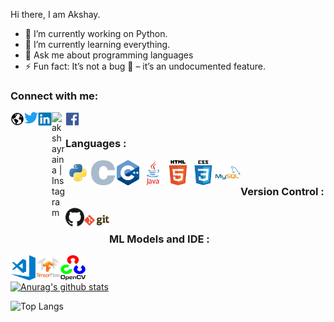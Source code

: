   Hi there, I am Akshay.


- 🔭 I’m currently working on Python.
- 🌱 I’m currently learning everything.
- 💬 Ask me about programming languages
- ⚡ Fun fact: It’s not a bug 🐞 – it’s an undocumented feature.

### Connect with me:

[<img align="left" alt="akshayraina.000webhostapp.com" width="22px" src="https://github.com/ionic-team/ionicons/blob/master/src/svg/earth.svg" />](https://akshayraina.000webhostapp.com)
[<img align="left" alt="rainaakki | Twitter" width="22px" src="https://github.com/devicons/devicon/blob/master/icons/twitter/twitter-original.svg" />](https://twitter.com/rainaakki)
[<img align="left" alt="akshayraina | LinkedIn" width="22px" src="https://github.com/devicons/devicon/blob/master/icons/linkedin/linkedin-original.svg" />](https://www.linkedin.com/in/akshayraina393/)
[<img align="left" alt="akshayraina | Instagram" width="22px" src="https://cdn.jsdelivr.net/npm/simple-icons@v3/icons/instagram.svg" />](https://www.instagram.com/akshay_raina_/)
[<img align="left" alt="akshayraina | Facebook" width="22px" src="https://github.com/devicons/devicon/blob/master/icons/facebook/facebook-original.svg" />](https://www.facebook.com/akshay.raina.96)
<br />

### Languages :

<img align="left" alt="Python" width="40px" src="https://raw.githubusercontent.com/github/explore/78df643247d429f6cc873026c0622819ad797942/topics/python/python.png" />
<img align="left" alt="C" width="40px" src="https://github.com/devicons/devicon/blob/master/icons/c/c-original.svg" />
<img align="left" alt="C++" width="40px" src="https://raw.githubusercontent.com/github/explore/78df643247d429f6cc873026c0622819ad797942/topics/cpp/cpp.png" />
<img align="left" alt="Java" width="40px" src="https://github.com/devicons/devicon/blob/master/icons/java/java-original-wordmark.svg" />
<img align="left" alt="HTML5" width="40px" src="https://raw.githubusercontent.com/github/explore/80688e429a7d4ef2fca1e82350fe8e3517d3494d/topics/html/html.png" />
<img align="left" alt="CSS3" width="40px" src="https://raw.githubusercontent.com/github/explore/80688e429a7d4ef2fca1e82350fe8e3517d3494d/topics/css/css.png" />
<img align="left" alt="MySQL" width="40px" src="https://github.com/devicons/devicon/blob/master/icons/mysql/mysql-original-wordmark.svg" />
<br />

### Version Control :

<img align="left" alt="GitHub" width="30px" src="https://raw.githubusercontent.com/github/explore/78df643247d429f6cc873026c0622819ad797942/topics/github/github.png" />
<img align="left" alt="Git" width="40px" src="https://raw.githubusercontent.com/github/explore/80688e429a7d4ef2fca1e82350fe8e3517d3494d/topics/git/git.png" />
<br />

### ML Models and IDE :

<img align="left" alt="Visual Studio Code" width="40px" src="https://raw.githubusercontent.com/github/explore/80688e429a7d4ef2fca1e82350fe8e3517d3494d/topics/visual-studio-code/visual-studio-code.png" />
<img align="left" alt="" width="40px" src="https://raw.githubusercontent.com/github/explore/80688e429a7d4ef2fca1e82350fe8e3517d3494d/topics/tensorflow/tensorflow.png" />
<img align="left" alt="" width="40px" src="https://raw.githubusercontent.com/github/explore/80688e429a7d4ef2fca1e82350fe8e3517d3494d/topics/opencv/opencv.png" />
<img align="left" alt="" width="40px" src="https://github.com/simple-icons/simple-icons/blob/develop/icons/anaconda.svg" />
<img align="left" alt="" width="40px" src="https://github.com/simple-icons/simple-icons/blob/develop/icons/jupyter.svg" />


###
<br />
<br />


<a href="https://github.com/akshayraina999/github-readme-stats">
  <img align="center" src="https://github-readme-stats.anuraghazra1.vercel.app/api?username=akshayraina999&show_icons=true&include_all_commits=true&theme=radical" alt="Anurag's github stats" />
</a>

![Top Langs](https://github-readme-stats.vercel.app/api/top-langs/?username=akshayraina999&theme=tokyonight)
